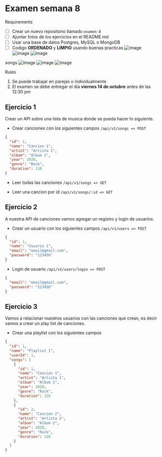 # Examen semana 8

Requirements

- [ ] Crear un nuevo repositorio llamado `examen-8`
- [ ] Ajuntar fotos de los ejercicios en el README.md
- [ ] Usar una base de datos Postgres, MySQL o MongoDB
- [ ] Codigo **ORDENADO** y **LIMPIO** usando buenas practicas
![image](https://user-images.githubusercontent.com/51338520/195907802-074264e8-6cc4-4c92-89fe-a091eae0c4c9.png)
![image](https://user-images.githubusercontent.com/51338520/195907943-eff5f263-7b3e-44b1-b0a6-00359ae50349.png)
![image](https://user-images.githubusercontent.com/51338520/195907486-26b0a9dd-5a42-4412-bd05-a5d2813dbde7.png)

songs
![image](https://user-images.githubusercontent.com/51338520/195908029-d39eae41-a723-4190-b7e9-06bd1d2962eb.png)
![image](https://user-images.githubusercontent.com/51338520/195908074-4682b5d7-6bcb-4401-ba79-98109f6f3582.png)
![image](https://user-images.githubusercontent.com/51338520/195908193-d969b056-6b01-48d5-b1e8-8da7f2cdd669.png)


Rules

1. Se puede trabajar en parejas o individualmente
2. El examen se debe entregar el día **viernes 14 de octubre** antes de las 12:30 pm

## Ejercicio 1

Crear un API sobre una lista de musica donde se pueda hacer lo siguiente.

- Crear canciones con los siguientes campos `/api/v1/songs => POST`

```json
{
  "id": 1,
  "name": "Cancion 1",
  "artist": "Artista 1",
  "album": "Album 1",
  "year": 2020,
  "genre": "Rock",
  "duration": 120
}
```

- Leer todas las canciones `/api/v1/songs => GET`

- Leer una cancion por id `/api/v1/songs/:id => GET`
  
## Ejercicio 2

A nuestra API de canciones vamos agregar un registro y login de usuarios.

- Crear un usuario con los siguientes campos `/api/v1/users => POST`

```json
{
  "id": 1,
  "name": "Usuario 1",
  "email": "email@gmail.com",
  "password": "123456"
}
```

- Login de usuario `/api/v1/users/login => POST`

```json
{
  "email": "email@gmail.com",
  "password": "123456"
}
```

## Ejercicio 3

Vamos a relacionar nuestros usuarios con las canciones que crean, es decir vamos a crear un play list de canciones.

- Crear una playlist con los siguientes campos

```json
{
  "id": 1,
  "name": "Playlist 1",
  "userId": 1,
  "songs": [
    {
      "id": 1,
      "name": "Cancion 1",
      "artist": "Artista 1",
      "album": "Album 1",
      "year": 2020,
      "genre": "Rock",
      "duration": 120
    },
    {
      "id": 2,
      "name": "Cancion 2",
      "artist": "Artista 2",
      "album": "Album 2",
      "year": 2020,
      "genre": "Rock",
      "duration": 120
    }
  ]
}
```

